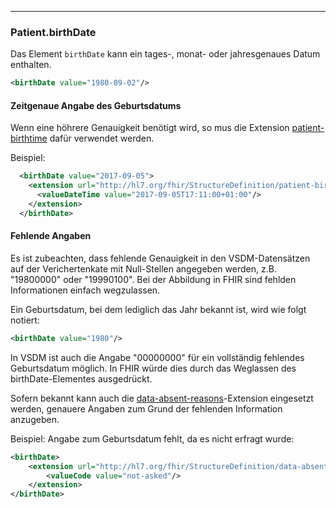 ------------

### Patient.birthDate

Das Element `birthDate` kann ein tages-, monat- oder jahresgenaues Datum enthalten.

```xml
<birthDate value="1980-09-02"/>
```

#### Zeitgenaue Angabe des Geburtsdatums

Wenn eine höhrere Genauigkeit benötigt wird, so mus die Extension [patient-birthtime](https://www.hl7.org/fhir/extension-patient-birthtime.html) dafür verwendet werden.

Beispiel: 
```xml
  <birthDate value="2017-09-05">
    <extension url="http://hl7.org/fhir/StructureDefinition/patient-birthTime">
      <valueDateTime value="2017-09-05T17:11:00+01:00"/> 
    </extension> 
  </birthDate> 
```

#### Fehlende Angaben
Es ist zubeachten, dass fehlende Genauigkeit in den VSDM-Datensätzen auf der Verichertenkate mit Null-Stellen angegeben werden, z.B. "19800000" oder "19990100".
Bei der Abbildung in FHIR sind fehlden Informationen einfach wegzulassen.

Ein Geburtsdatum, bei dem lediglich das Jahr bekannt ist, wird wie folgt notiert:
```xml
<birthDate value="1980"/>
```

In VSDM ist auch die Angabe "00000000" für ein vollständig fehlendes Geburtsdatum möglich.
In FHIR würde dies durch das Weglassen des birthDate-Elementes ausgedrückt.

Sofern bekannt kann auch die [data-absent-reasons](https://www.hl7.org/fhir/extension-data-absent-reason.html)-Extension eingesetzt werden, genauere Angaben zum Grund der fehlenden Information anzugeben.

Beispiel: Angabe zum Geburtsdatum fehlt, da es nicht erfragt wurde:
```xml
<birthDate>
    <extension url="http://hl7.org/fhir/StructureDefinition/data-absent-reason">
        <valueCode value="not-asked"/>
    </extension>
</birthDate>
```